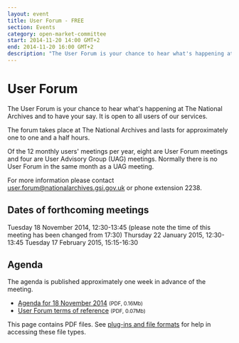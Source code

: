 ```yaml
---
layout: event
title: User Forum - FREE
section: Events
category: open-market-committee
start: 2014-11-20 14:00 GMT+2
end: 2014-11-20 16:00 GMT+2
description: "The User Forum is your chance to hear what's happening at The National Archives and to have your say. It is open to all users of our services."
---
```


# User Forum

The User Forum is your chance to hear what's happening at The National Archives and to have your say. It is open to all users of our services.

The forum takes place at The National Archives and lasts for approximately one to one and a half hours.

Of the 12 monthly users' meetings per year, eight are User Forum meetings and four are User Advisory Group (UAG) meetings. Normally there is no User Forum in the same month as a UAG meeting.

For more information please contact user.forum@nationalarchives.gsi.gov.uk or phone extension 2238.

## Dates of forthcoming meetings

Tuesday 18 November 2014, 12:30-13:45 (please note the time of this meeting has been changed from 17:30)
Thursday 22 January 2015, 12:30-13:45
Tuesday 17 February 2015, 15:15-16:30


## Agenda

The agenda is published approximately one week in advance of the meeting.

* <a href="#">Agenda for 18 November 2014</a> <small>(PDF, 0.16Mb)</small>
* <a href="#">User Forum terms of reference</a> <small>(PDF, 0.07Mb)</small>

This page contains PDF files. See <a href="#">plug-ins and file formats</a> for help in accessing these file types.